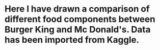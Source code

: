 # Here I have drawn a comparison of different food components between Burger King and Mc Donald's. Data has been imported from Kaggle.
